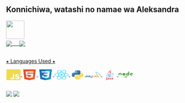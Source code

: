 ## Konnichiwa, watashi no namae wa Aleksandra

<img src="https://i.postimg.cc/nV1N4pPq/coffe.png" style="width: 50px; height: 50px; text-align: center;">

<div align="left">
  <a href="https://github.com/aleksanddev">
  <img align="center" height="180em" src="https://github-readme-stats.vercel.app/api?username=aleksanddev&show_icons=true&theme=moltack"/>
    &nbsp;&nbsp;&nbsp;
  <img align="center" height="180em" src="https://github-readme-stats.vercel.app/api/top-langs/?username=aleksanddev&layout=compact&theme=moltack"/>
</div>



<div style="display: inline_block"><br>
  <p>⁕ Languages Used ⁕</p>
  <img align="center" alt="Rafa-Js" height="30" width="40" src="https://raw.githubusercontent.com/devicons/devicon/master/icons/javascript/javascript-plain.svg">
  <img align="center" alt="Rafa-HTML" height="30" width="40" src="https://raw.githubusercontent.com/devicons/devicon/master/icons/html5/html5-original.svg">
  <img align="center" alt="Rafa-CSS" height="30" width="40" src="https://raw.githubusercontent.com/devicons/devicon/master/icons/css3/css3-original.svg">
  <img align="center" alt="Rafa-React" height="30" width="40" src="https://raw.githubusercontent.com/devicons/devicon/master/icons/react/react-original.svg">
  <img align="center" alt="Rafa-Python" height="30" width="40" src="https://raw.githubusercontent.com/devicons/devicon/master/icons/python/python-original.svg">
  <img align="center" alt="Rafa-React" height="30" width="40" src="https://github.com/devicons/devicon/blob/master/icons/mysql/mysql-original-wordmark.svg">
   <img align="center" alt="Rafa-React" height="30" width="40" src="https://github.com/devicons/devicon/blob/master/icons/java/java-original-wordmark.svg">
  <img align="center" alt="Rafa-React" height="30" width="40" src="https://github.com/devicons/devicon/blob/master/icons/nodejs/nodejs-plain-wordmark.svg"> 
</div>

  ##
 
<div align="left"> 
  <a href = "mailto:aleksandramarto183@gmail.com"><img src="https://img.shields.io/badge/-Gmail-%23333?style=for-the-badge&logo=gmail&logoColor=white" target="_blank"></a>
  <a href="https://www.linkedin.com/in/aleksandra.leal" target="_blank"><img src="https://img.shields.io/badge/-LinkedIn-%230077B5?style=for-the-badge&logo=linkedin&logoColor=white" target="_blank"></a> 
</div>

